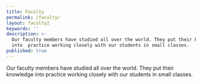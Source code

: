 ```yaml
---
title: Faculty
permalink: /faculty/
layout: faculty2
keywords: ''
description: >-
  Our faculty members have studied all over the world. They put their knowledge
  into  practice working closely with our students in small classes.
published: true
---
```

Our faculty members have studied all over the world. They put their knowledge into practice working closely with our students in small classes.
